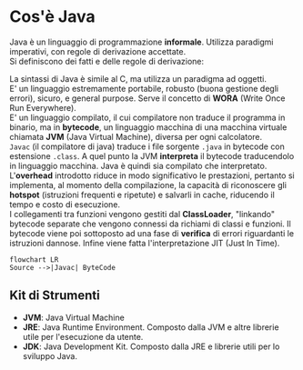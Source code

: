 # Cos'è Java  
Java è un linguaggio di programmazione **informale**. Utilizza paradigmi imperativi, con regole di derivazione accettate.  
Si definiscono dei fatti e delle regole di derivazione:

La sintassi di Java è simile al C, ma utilizza un paradigma ad oggetti.  
E' un linguaggio estremamente portabile, robusto (buona gestione degli errori), sicuro, e general purpose. Serve il concetto di **WORA** (Write Once Run Everywhere).  
E' un linguaggio compilato, il cui compilatore non traduce il programma in binario, ma in **bytecode**, un linguaggio macchina di una macchina virtuale chiamata **JVM** (Java Virtual Machine), diversa per ogni calcolatore.  
<code>Javac</code> (il compilatore di java) traduce i file sorgente <code>.java</code> in bytecode con estensione <code>.class</code>. A quel punto la JVM **interpreta** il bytecode traducendolo in linguaggio macchina. Java è quindi sia compilato che interpretato.  
L'**overhead** introdotto riduce in modo significativo le prestazioni, pertanto si implementa, al momento della compilazione, la capacità di riconoscere gli **hotspot** (istruzioni frequenti e ripetute) e salvarli in cache, riducendo il tempo e costo di esecuzione.  
I collegamenti tra funzioni vengono gestiti dal **ClassLoader**, "linkando" bytecode separate che vengono connessi da richiami di classi e funzioni. Il bytecode viene poi sottoposto ad una fase di **verifica** di errori riguardanti le istruzioni dannose. Infine viene fatta l'interpretazione JIT (Just In Time).  

```mermaid  
flowchart LR  
Source -->|Javac| ByteCode  
```
  
## Kit di Strumenti  
- **JVM**: Java Virtual Machine  
- **JRE**: Java Runtime Environment. Composto dalla JVM e altre librerie utile per l'esecuzione da utente.  
- **JDK**: Java Development Kit. Composto dalla JRE e librerie utili per lo sviluppo Java.